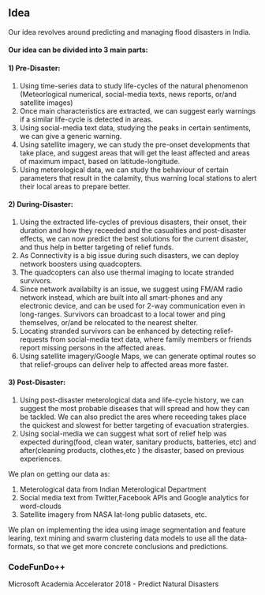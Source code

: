 ## Idea 
Our idea revolves around predicting and managing flood disasters in India.

#### Our idea can be divided into 3 main parts:

#### 1) Pre-Disaster: 
  1. Using time-series data to study life-cycles of the natural phenomenon (Meteorlogical numerical, social-media texts, news reports, or/and satellite images) 
  2. Once main characteristics are extracted, we can suggest early warnings if a similar life-cycle is detected in areas. 
  3. Using social-media text data, studying the peaks in certain sentiments, we can give a generic warning.
  4. Using satellite imagery, we can study the pre-onset developments that take place, and suggest areas that will get the least affected and areas of maximum impact, based on latitude-longitude.
  5. Using meterological data, we can study the behaviour of certain parameters that result in the calamity, thus warning local stations to alert their local areas to prepare better.

#### 2) During-Disaster: 
  1. Using the extracted life-cycles of previous disasters, their onset, their duration and how they receeded and the casualties and post-disaster effects, we can now predict the best solutions for the current disaster, and thus help in better targeting of relief funds.  
  2. As Connectivity is a big issue during such disasters, we can deploy network boosters using quadcopters.
  3. The quadcopters can also use thermal imaging to locate stranded survivors.
  4. Since network availabilty is an issue, we suggest using FM/AM radio network instead, which are built into all smart-phones and any electronic device, and can be used for 2-way communication even in long-ranges. Survivors can broadcast to a local tower and ping themselves, or/and be relocated to the nearest shelter.
  5. Locating stranded survivors can be enhanced by detecting relief-requests from social-media text data, where family members or friends report missing persons in the affected areas.
  6. Using satellite imagery/Google Maps, we can generate optimal routes so that relief-groups can deliver help to affected areas more faster.
  
#### 3) Post-Disaster:
  1. Using post-disaster meterological data and life-cycle history, we can suggest the most probable diseases that will spread and how they can be tackled. We can also predict the ares where receeding takes place the quickest and slowest for better targeting of evacuation stratergies.
  2. Using social-media we can suggest what sort of relief help was expected during(food, clean water, sanitary products, batteries, etc) and after(cleaning products, clothes,etc ) the disaster, based on previous experiences. 


We plan on getting our data as:
1. Meterological data from Indian Meterological Department
2. Social media text from Twitter,Facebook APIs and Google analytics for word-clouds
3. Satellite imagery from NASA lat-long public datasets, etc. 

We plan on implementing the idea using image segmentation and feature learing, text mining and swarm clustering data models to use all the data-formats, so that we get more concrete conclusions and predictions. 


### CodeFunDo++ 
Microsoft Academia Accelerator 2018 - Predict Natural Disasters

  






